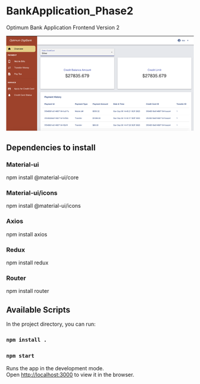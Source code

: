 # BankApplication_Phase2
Optimum Bank Application Frontend Version 2

![Image of Dashboard](https://github.com/5465da/BankApplication_V2_FrontEnd/blob/master/dashboard2.png)



## Dependencies to install
### Material-ui
npm install @material-ui/core

### Material-ui/icons
npm install @material-ui/icons

### Axios
npm install axios

### Redux
npm install redux

### Router
npm install router

## Available Scripts

In the project directory, you can run:

### `npm install . `
### `npm start`

Runs the app in the development mode.<br />
Open [http://localhost:3000](http://localhost:3000) to view it in the browser.


